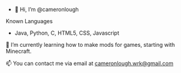 - 👋 Hi, I’m @cameronlough

Known Languages

- Java, Python, C, HTML5, CSS, Javascript

🌱 I’m currently learning how to make mods for games, starting with Minecraft.

📫 You can contact me via email at cameronlough.wrk@gmail.com

<!---
cameronlough/cameronlough is a ✨ special ✨ repository because its `README.md` (this file) appears on your GitHub profile.
You can click the Preview link to take a look at your changes.
--->
